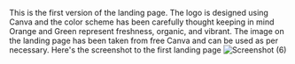 This is the first version of the landing page. 
The logo is designed using Canva and the color scheme has been carefully thought keeping in mind Orange and Green represent freshness, organic, and vibrant.
The image on the landing page has been taken from free Canva and can be used as per necessary. 
Here's the screenshot to the first landing page ![Screenshot (6)](https://github.com/TanmayGupta2248/FreshFables/assets/170963298/f6fea39d-0183-4041-9656-17fee0615c46)
